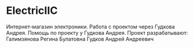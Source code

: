 # ElectricIIC
Интернет-магазин электроники.
Работа с проектом через Гудкова Андрея.
Помощь по проекту у Гудкова Андрея.
Проект разрабатывают:
Галимзянова Регина Булатовна
Гудков Андрей Андреевич
